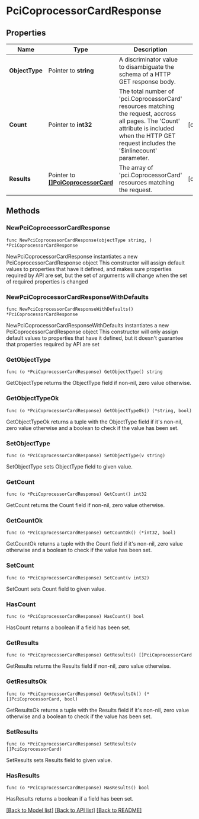 # PciCoprocessorCardResponse

## Properties

Name | Type | Description | Notes
------------ | ------------- | ------------- | -------------
**ObjectType** | Pointer to **string** | A discriminator value to disambiguate the schema of a HTTP GET response body. | 
**Count** | Pointer to **int32** | The total number of &#39;pci.CoprocessorCard&#39; resources matching the request, accross all pages. The &#39;Count&#39; attribute is included when the HTTP GET request includes the &#39;$inlinecount&#39; parameter. | [optional] 
**Results** | Pointer to [**[]PciCoprocessorCard**](pci.CoprocessorCard.md) | The array of &#39;pci.CoprocessorCard&#39; resources matching the request. | [optional] 

## Methods

### NewPciCoprocessorCardResponse

`func NewPciCoprocessorCardResponse(objectType string, ) *PciCoprocessorCardResponse`

NewPciCoprocessorCardResponse instantiates a new PciCoprocessorCardResponse object
This constructor will assign default values to properties that have it defined,
and makes sure properties required by API are set, but the set of arguments
will change when the set of required properties is changed

### NewPciCoprocessorCardResponseWithDefaults

`func NewPciCoprocessorCardResponseWithDefaults() *PciCoprocessorCardResponse`

NewPciCoprocessorCardResponseWithDefaults instantiates a new PciCoprocessorCardResponse object
This constructor will only assign default values to properties that have it defined,
but it doesn't guarantee that properties required by API are set

### GetObjectType

`func (o *PciCoprocessorCardResponse) GetObjectType() string`

GetObjectType returns the ObjectType field if non-nil, zero value otherwise.

### GetObjectTypeOk

`func (o *PciCoprocessorCardResponse) GetObjectTypeOk() (*string, bool)`

GetObjectTypeOk returns a tuple with the ObjectType field if it's non-nil, zero value otherwise
and a boolean to check if the value has been set.

### SetObjectType

`func (o *PciCoprocessorCardResponse) SetObjectType(v string)`

SetObjectType sets ObjectType field to given value.


### GetCount

`func (o *PciCoprocessorCardResponse) GetCount() int32`

GetCount returns the Count field if non-nil, zero value otherwise.

### GetCountOk

`func (o *PciCoprocessorCardResponse) GetCountOk() (*int32, bool)`

GetCountOk returns a tuple with the Count field if it's non-nil, zero value otherwise
and a boolean to check if the value has been set.

### SetCount

`func (o *PciCoprocessorCardResponse) SetCount(v int32)`

SetCount sets Count field to given value.

### HasCount

`func (o *PciCoprocessorCardResponse) HasCount() bool`

HasCount returns a boolean if a field has been set.

### GetResults

`func (o *PciCoprocessorCardResponse) GetResults() []PciCoprocessorCard`

GetResults returns the Results field if non-nil, zero value otherwise.

### GetResultsOk

`func (o *PciCoprocessorCardResponse) GetResultsOk() (*[]PciCoprocessorCard, bool)`

GetResultsOk returns a tuple with the Results field if it's non-nil, zero value otherwise
and a boolean to check if the value has been set.

### SetResults

`func (o *PciCoprocessorCardResponse) SetResults(v []PciCoprocessorCard)`

SetResults sets Results field to given value.

### HasResults

`func (o *PciCoprocessorCardResponse) HasResults() bool`

HasResults returns a boolean if a field has been set.


[[Back to Model list]](../README.md#documentation-for-models) [[Back to API list]](../README.md#documentation-for-api-endpoints) [[Back to README]](../README.md)



